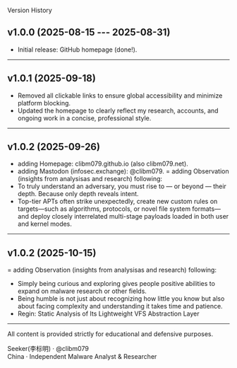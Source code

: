 Version History

## v1.0.0 (2025-08-15 --- 2025-08-31)
- Initial release: GitHub homepage (done!).
---

## v1.0.1 (2025-09-18)
- Removed all clickable links to ensure global accessibility and minimize platform blocking.
- Updated the homepage to clearly reflect my research, accounts, and ongoing work in a concise, professional style.
---

## v1.0.2 (2025-09-26)
- adding Homepage: clibm079.github.io (also clibm079.net).
- adding Mastodon (infosec.exchange): @clibm079.
= adding Observation (insights from analysisas and research) following:
- To truly understand an adversary, you must rise to — or beyond — their depth. Because only depth reveals intent.
- Top-tier APTs often strike unexpectedly, create new custom rules on targets—such as algorithms, protocols, or novel file system formats—and deploy closely interrelated multi-stage payloads loaded in both user and kernel modes.
---

## v1.0.2 (2025-10-15)
= adding Observation (insights from analysisas and research) following:
- Simply being curious and exploring gives people positive abilities to expand on malware research or other fields.
- Being humble is not just about recognizing how little you know but also about facing complexity and understanding it takes time and patience.
- Regin: Static Analysis of Its Lightweight VFS Abstraction Layer
---

All content is provided strictly for educational and defensive purposes.

Seeker(李标明) · @clibm079    
China · Independent Malware Analyst & Researcher 
